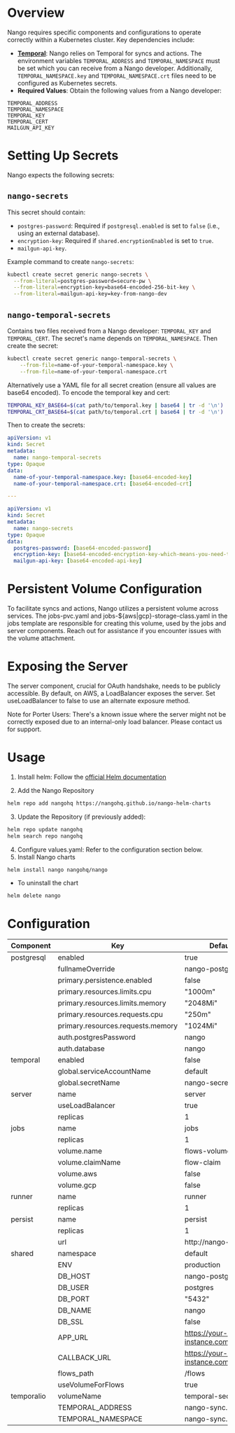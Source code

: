 # Overview

Nango requires specific components and configurations to operate correctly within a Kubernetes cluster. Key dependencies include:

- **[Temporal](https://temporal.io/)**: Nango relies on Temporal for syncs and actions. 
The environment variables `TEMPORAL_ADDRESS` and `TEMPORAL_NAMESPACE` must be set which
you can receive from a Nango developer. Additionally, `TEMPORAL_NAMESPACE.key` 
and `TEMPORAL_NAMESPACE.crt` files need to be configured as Kubernetes secrets.
- **Required Values**: Obtain the following values from a Nango developer:
```
TEMPORAL_ADDRESS
TEMPORAL_NAMESPACE
TEMPORAL_KEY
TEMPORAL_CERT
MAILGUN_API_KEY
```

# Setting Up Secrets

Nango expects the following secrets:

## `nango-secrets`

This secret should contain:
- `postgres-password`: Required if `postgresql.enabled` is set to `false` (i.e., using an external database).
- `encryption-key`: Required if `shared.encryptionEnabled` is set to `true`.
- `mailgun-api-key`.

Example command to create `nango-secrets`:
```bash
kubectl create secret generic nango-secrets \
  --from-literal=postgres-password=secure-pw \
  --from-literal=encryption-key=base64-encoded-256-bit-key \
  --from-literal=mailgun-api-key=key-from-nango-dev
  ```

## `nango-temporal-secrets`

Contains two files received from a Nango developer: `TEMPORAL_KEY` and `TEMPORAL_CERT`.
The secret's name depends on `TEMPORAL_NAMESPACE`. Then create the secret:
```bash
kubectl create secret generic nango-temporal-secrets \
    --from-file=name-of-your-temporal-namespace.key \
    --from-file=name-of-your-temporal-namespace.crt
```

Alternatively use a YAML file for all secret creation (ensure all values are
base64 encoded). To encode the temporal key and cert:
```bash
TEMPORAL_KEY_BASE64=$(cat path/to/temporal.key | base64 | tr -d '\n')
TEMPORAL_CRT_BASE64=$(cat path/to/temporal.crt | base64 | tr -d '\n')
```
Then to create the secrets:
```yaml
apiVersion: v1
kind: Secret
metadata:
  name: nango-temporal-secrets
type: Opaque
data:
  name-of-your-temporal-namespace.key: [base64-encoded-key]
  name-of-your-temporal-namespace.crt: [base64-encoded-crt]

---

apiVersion: v1
kind: Secret
metadata:
  name: nango-secrets
type: Opaque
data:
  postgres-password: [base64-encoded-password]
  encryption-key: [base64-encoded-encryption-key-which-means-you-need-to-base64-encode-the-base64-256-bit-key]
  mailgun-api-key: [base64-encoded-api-key]
```

# Persistent Volume Configuration

To facilitate syncs and actions, Nango utilizes a persistent volume across services.
The jobs-pvc.yaml and jobs-${aws|gcp}-storage-class.yaml in the jobs template
are responsible for creating this volume, used by the jobs and server components.
Reach out for assistance if you encounter issues with the volume attachment.

# Exposing the Server

The server component, crucial for OAuth handshake, needs to be publicly accessible. 
By default, on AWS, a LoadBalancer exposes the server. Set useLoadBalancer
to false to use an alternate exposure method.

Note for Porter Users: There's a known issue where the server might not be
correctly exposed due to an internal-only load balancer. Please contact us for support.

# Usage
1. Install helm: Follow the [official Helm documentation](https://helm.sh/docs)

2. Add the Nango Repository
```bash
helm repo add nangohq https://nangohq.github.io/nango-helm-charts
```
3. Update the Repository (if previously added):
```bash
helm repo update nangohq
helm search repo nangohq
```
4. Configure values.yaml: Refer to the configuration section below.
5. Install Nango charts
```bash
helm install nango nangohq/nango
```

* To uninstall the chart
```
helm delete nango
```

# Configuration

| Component                | Key                            | Default Value|
|--------------------------|--------------------------------|--------------|
| postgresql               | enabled                        | true         |
|                          | fullnameOverride               | nango-postgresql |
|                          | primary.persistence.enabled     | false        |
|                          | primary.resources.limits.cpu    | "1000m"      |
|                          | primary.resources.limits.memory | "2048Mi"     |
|                          | primary.resources.requests.cpu  | "250m"       |
|                          | primary.resources.requests.memory | "1024Mi"    |
|                          | auth.postgresPassword           | nango        |
|                          | auth.database                   | nango        |
| temporal                 | enabled                        | false         |
|                          | global.serviceAccountName       | default      |
|                          | global.secretName               | nango-secret |
| server                   | name                           | server       |
|                          | useLoadBalancer                | true         |
|                          | replicas                       | 1            |
| jobs                     | name                           | jobs         |
|                          | replicas                       | 1            |
|                          | volume.name                    | flows-volume |
|                          | volume.claimName               | flow-claim   |
|                          | volume.aws                     | false        |
|                          | volume.gcp                     | false        |
| runner                   | name                           | runner       |
|                          | replicas                       | 1            |
| persist                  | name                           | persist      |
|                          | replicas                       | 1            |
|                          | url                            | http://nango-persist |
| shared                   | namespace                      | default      |
|                          | ENV                            | production   |
|                          | DB_HOST                        | nango-postgresql |
|                          | DB_USER                        | postgres     |
|                          | DB_PORT                        | "5432"       |
|                          | DB_NAME                        | nango        |
|                          | DB_SSL                         | false        |
|                          | APP_URL                        | https://your-hosted-instance.com |
|                          | CALLBACK_URL                   | https://your-hosted-instance.com/oauth/callback |
|                          | flows_path                     | /flows       |
|                          | useVolumeForFlows              | true         |
| temporalio               | volumeName                     | temporal-secrets |
|                          | TEMPORAL_ADDRESS               | nango-sync.abc |
|                          | TEMPORAL_NAMESPACE             | nango-sync.def |
